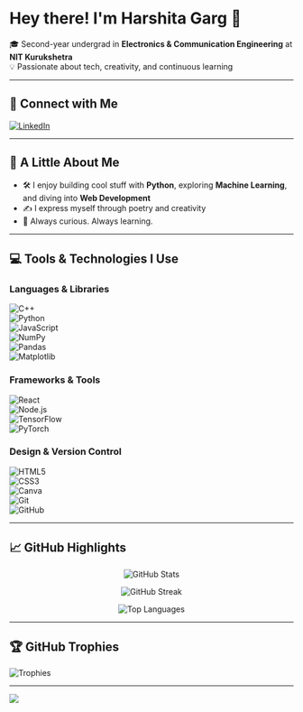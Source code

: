 # Hey there! I'm Harshita Garg 👋  
🎓 Second-year undergrad in **Electronics & Communication Engineering** at **NIT Kurukshetra**  
💡 Passionate about tech, creativity, and continuous learning  

---

## 🔗 Connect with Me  
[![LinkedIn](https://img.shields.io/badge/LinkedIn-%230077B5.svg?logo=linkedin&logoColor=white)](https://linkedin.com/in/harshita-garg-956565261)

---

## 🧠 A Little About Me  
- 🛠️ I enjoy building cool stuff with **Python**, exploring **Machine Learning**, and diving into **Web Development**  
- ✍️ I express myself through poetry and creativity  
- 🌿 Always curious. Always learning.

---

## 💻 Tools & Technologies I Use  

### Languages & Libraries  
![C++](https://img.shields.io/badge/c++-00599C.svg?style=for-the-badge&logo=c%2B%2B&logoColor=white)  
![Python](https://img.shields.io/badge/python-3670A0?style=for-the-badge&logo=python&logoColor=ffdd54)  
![JavaScript](https://img.shields.io/badge/javascript-%23323330.svg?style=for-the-badge&logo=javascript&logoColor=%23F7DF1E)  
![NumPy](https://img.shields.io/badge/numpy-013243.svg?style=for-the-badge&logo=numpy&logoColor=white)  
![Pandas](https://img.shields.io/badge/pandas-150458.svg?style=for-the-badge&logo=pandas&logoColor=white)  
![Matplotlib](https://img.shields.io/badge/Matplotlib-11557C?style=for-the-badge&logo=matplotlib&logoColor=white)  

### Frameworks & Tools  
![React](https://img.shields.io/badge/react-%2361DAFB.svg?style=for-the-badge&logo=react&logoColor=black)  
![Node.js](https://img.shields.io/badge/Node.js-%23339933.svg?style=for-the-badge&logo=node.js&logoColor=white)  
![TensorFlow](https://img.shields.io/badge/tensorflow-%23FF6F00.svg?style=for-the-badge&logo=tensorflow&logoColor=white)  
![PyTorch](https://img.shields.io/badge/pytorch-%23EE4C2C.svg?style=for-the-badge&logo=pytorch&logoColor=white)  

### Design & Version Control  
![HTML5](https://img.shields.io/badge/html5-E34F26?style=for-the-badge&logo=html5&logoColor=white)  
![CSS3](https://img.shields.io/badge/css3-1572B6?style=for-the-badge&logo=css3&logoColor=white)  
![Canva](https://img.shields.io/badge/Canva-%2300C4CC.svg?style=for-the-badge&logo=Canva&logoColor=white)  
![Git](https://img.shields.io/badge/git-%23F1502F.svg?style=for-the-badge&logo=git&logoColor=white)  
![GitHub](https://img.shields.io/badge/github-%23121011.svg?style=for-the-badge&logo=github&logoColor=white)  

---

## 📈 GitHub Highlights  

<p align="center">
  <img src="https://github-readme-stats.vercel.app/api?username=Harshiiitaaa&theme=merko&hide_border=false&include_all_commits=true&count_private=true" alt="GitHub Stats" />
</p>

<p align="center">
  <img src="https://github-readme-streak-stats.vercel.app?user=Harshiiitaaa&theme=merko&hide_border=false" alt="GitHub Streak" />
</p>

<p align="center">
  <img src="https://github-readme-stats.vercel.app/api/top-langs/?username=Harshiiitaaa&theme=merko&hide_border=false&layout=compact" alt="Top Languages" />
</p>

---

## 🏆 GitHub Trophies  
![Trophies](https://github-profile-trophy.vercel.app/?username=Harshiiitaaa&theme=radical&no-frame=false&no-bg=false&margin-w=4)

---

[![](https://visitcount.itsvg.in/api?id=Harshiiitaaa&icon=0&color=0)](https://visitcount.itsvg.in)

<!--  
✨ This profile README is uniquely me.  
Feel free to get inspired, but always make it yours! :)  
-->
